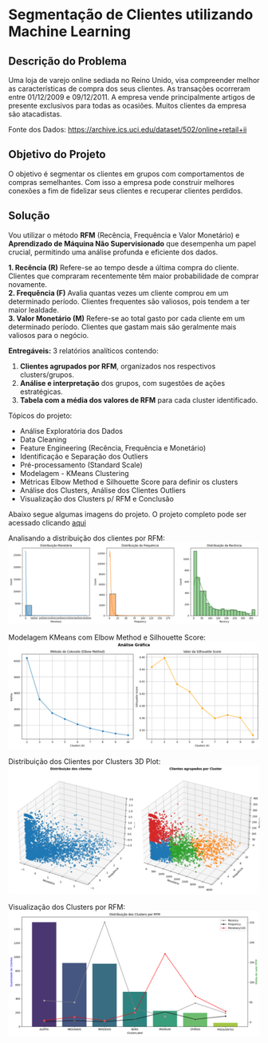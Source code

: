 # Segmentação de Clientes utilizando Machine Learning

## Descrição do Problema

Uma loja de varejo online sediada no Reino Unido, visa compreender melhor as características de compra dos seus clientes. As transações ocorreram entre 01/12/2009 e 09/12/2011. A empresa vende principalmente artigos de presente exclusivos para todas as ocasiões. Muitos clientes da empresa são atacadistas.

Fonte dos Dados: https://archive.ics.uci.edu/dataset/502/online+retail+ii

## Objetivo do Projeto

O objetivo é segmentar os clientes em grupos com comportamentos de compras semelhantes. Com isso a empresa pode construir melhores conexões a fim de fidelizar seus clientes e recuperar clientes perdidos.

## Solução

Vou utilizar o método **RFM** (Recência, Frequência e Valor Monetário) e **Aprendizado de Máquina Não Supervisionado** que desempenha um papel crucial, permitindo uma análise profunda e eficiente dos dados.

**1. Recência (R)** Refere-se ao tempo desde a última compra do cliente. Clientes que compraram recentemente têm maior probabilidade de comprar novamente.<br>
**2. Frequência (F)** Avalia quantas vezes um cliente comprou em um determinado período. Clientes frequentes são valiosos, pois tendem a ter maior lealdade.<br>
**3. Valor Monetário (M)** Refere-se ao total gasto por cada cliente em um determinado período. Clientes que gastam mais são geralmente mais valiosos para o negócio.

**Entregáveis:** 3 relatórios analíticos contendo:
1.	**Clientes agrupados por RFM**, organizados nos respectivos clusters/grupos.
2.	**Análise e interpretação** dos grupos, com sugestões de ações estratégicas.
3.	**Tabela com a média dos valores de RFM** para cada cluster identificado.

Tópicos do projeto:

- Análise Exploratória dos Dados
- Data Cleaning
- Feature Engineering (Recência, Frequência e Monetário)
- Identificação e Separação dos Outliers
- Pré-processamento (Standard Scale)
- Modelagem - KMeans Clustering
- Métricas Elbow Method e Silhouette Score para definir os clusters
- Análise dos Clusters, Análise dos Clientes Outliers
- Visualização dos Clusters p/ RFM e Conclusão

Abaixo segue algumas imagens do projeto. O projeto completo pode ser acessado clicando [aqui](https://github.com/idfelipemalatesta/customers-segmentation/blob/main/notebooks/customers-clustering.ipynb)

Analisando a distribuição dos clientes por RFM:
<img src="images/hist_rfm.png">

Modelagem KMeans com Elbow Method e Silhouette Score:
<img src="images/inercia_silhoutte.png">

Distribuição dos Clientes por Clusters 3D Plot:
<img src="images/clientes_clusters_3d.png">

Visualização dos Clusters por RFM:
<img src="images/cluster_rfm.png">
